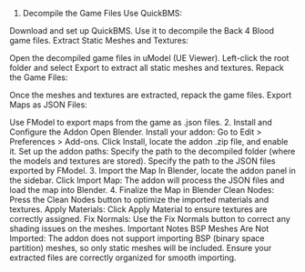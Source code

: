 1. Decompile the Game Files
Use QuickBMS:

Download and set up QuickBMS.
Use it to decompile the Back 4 Blood game files.
Extract Static Meshes and Textures:

Open the decompiled game files in uModel (UE Viewer).
Left-click the root folder and select Export to extract all static meshes and textures.
Repack the Game Files:

Once the meshes and textures are extracted, repack the game files.
Export Maps as JSON Files:

Use FModel to export maps from the game as .json files.
2. Install and Configure the Addon
Open Blender.
Install your addon:
Go to Edit > Preferences > Add-ons.
Click Install, locate the addon .zip file, and enable it.
Set up the addon paths:
Specify the path to the decompiled folder (where the models and textures are stored).
Specify the path to the JSON files exported by FModel.
3. Import the Map
In Blender, locate the addon panel in the sidebar.
Click Import Map:
The addon will process the JSON files and load the map into Blender.
4. Finalize the Map in Blender
Clean Nodes:
Press the Clean Nodes button to optimize the imported materials and textures.
Apply Materials:
Click Apply Material to ensure textures are correctly assigned.
Fix Normals:
Use the Fix Normals button to correct any shading issues on the meshes.
Important Notes
BSP Meshes Are Not Imported: The addon does not support importing BSP (binary space partition) meshes, so only static meshes will be included.
Ensure your extracted files are correctly organized for smooth importing.
